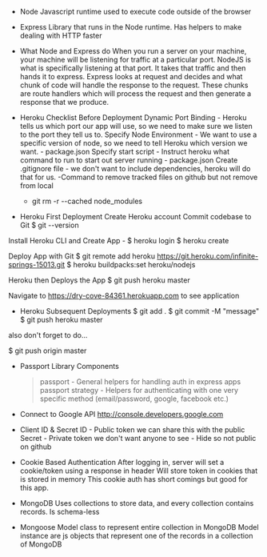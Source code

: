 

- Node
Javascript runtime used to execute code outside of the browser

- Express
Library that runs in the Node runtime. Has helpers to make dealing with HTTP faster


- What Node and Express do
When you run a server on your machine, your machine will be listening for traffic at a particular port.
NodeJS is what is specifically listening at that port. It takes that traffic and then hands it to express.
Express looks at request and decides and what chunk of code will handle the response to the request.
These chunks are route handlers which will process the request and then generate a response that we produce. 

- Heroku Checklist Before Deployment
Dynamic Port Binding - Heroku tells us which port our app will use, so we need to make sure we listen to the port they tell us to.
Specify Node Environment - We want to use a specific version of node, so we need to tell Heroku which version we want. - package.json
Specify start script - Instruct heroku what command to run to start out server running - package.json
Create .gitignore file - we don't want to include dependencies, heroku will do that for us.
    -Command to remove tracked files on github but not remove from local 
    - git rm -r --cached node_modules

- Heroku First Deployment
Create Heroku account
Commit codebase to Git
$ git --version

Install Heroku CLI and Create App -
$ heroku login
$ heroku create

Deploy App with Git
$ git remote add heroku https://git.heroku.com/infinite-springs-15013.git
$ heroku buildpacks:set heroku/nodejs

Heroku then Deploys the App
$ git push heroku master

Navigate to https://dry-cove-84361.herokuapp.com to see application

- Heroku Subsequent Deployments
$ git add .
$ git commit -M "message"
$ git push heroku master

also don't forget to do...

$ git push origin master


- Passport Library Components
    > passport - General helpers for handling auth in express apps
    > passport strategy - Helpers for authenticating with one very specific method (email/password, google, facebook etc.)


- Connect to Google API
http://console.developers.google.com

- Client ID & Secret
ID - Public token we can share this with the public
Secret - Private token we don't want anyone to see - Hide so not public on github

- Cookie Based Authentication
After logging in, server will set a cookie/token using a response in header
Will store token in cookies that is stored in memory
This cookie auth has short comings but good for this app.

- MongoDB
Uses collections to store data, and every collection contains records.
Is schema-less

- Mongoose
Model class to represent entire collection in MongoDB
Model instance are js objects that represent one of the records in a collection of MongoDB
